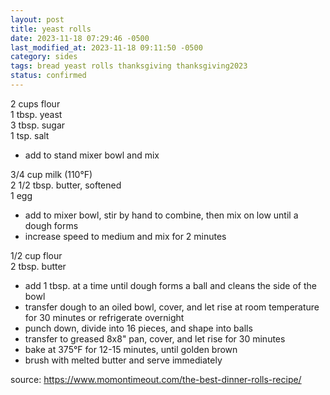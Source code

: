 ```yaml
---
layout: post
title: yeast rolls
date: 2023-11-18 07:29:46 -0500
last_modified_at: 2023-11-18 09:11:50 -0500
category: sides
tags: bread yeast rolls thanksgiving thanksgiving2023
status: confirmed
---
```


2 cups flour  
1 tbsp. yeast  
3 tbsp. sugar  
1 tsp. salt  
* add to stand mixer bowl and mix

3/4 cup milk (110°F)  
2 1/2 tbsp. butter, softened  
1 egg  
* add to mixer bowl, stir by hand to combine, then mix on low until a dough forms
* increase speed to medium and mix for 2 minutes

1/2 cup flour  
2 tbsp. butter  
* add 1 tbsp. at a time until dough forms a ball and cleans the side of the bowl
* transfer dough to an oiled bowl, cover, and let rise at room temperature for 30
  minutes or refrigerate overnight
* punch down, divide into 16 pieces, and shape into balls
* transfer to greased 8x8" pan, cover, and let rise for 30 minutes
* bake at 375°F for 12-15 minutes, until golden brown
* brush with melted butter and serve immediately

source: <https://www.momontimeout.com/the-best-dinner-rolls-recipe/>
